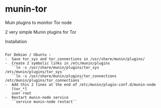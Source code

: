 munin-tor
=========

Muin plugins to monitor Tor node

2 very simple Munin plugins for Tor

Installation
~~~~~~~~~~~~

For Debian / Ubuntu :
-  Save tor_sys and tor_connections in /usr/share/munin/plugins/
-  Create 2 symbolic links in /etc/munin/plugins
   ``ln -s /usr/share/munin/plugins/tor_sys /etc/munin/plugins/tor_sys``
   ``ln -s /usr/share/munin/plugins/tor_connections /etc/munin/plugins/tor_connections``
-  Add this 2 lines at the end of /etc/munin/plugin-conf.d/munin-node
   [tor_*]
   user root
-  Restart munin-node service
   ``service munin-node restart``
